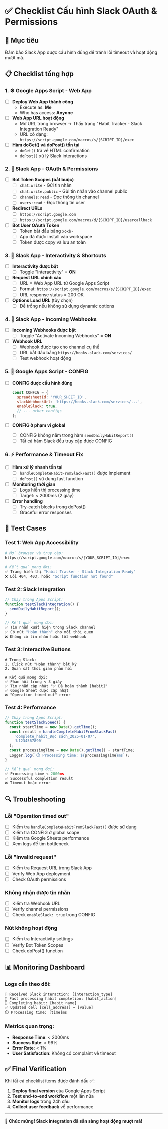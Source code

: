 # ✅ Checklist Cấu hình Slack OAuth & Permissions

## 🎯 Mục tiêu
Đảm bảo Slack App được cấu hình đúng để tránh lỗi timeout và hoạt động mượt mà.

## 📋 Checklist tổng hợp

### 1. ⚙️ **Google Apps Script - Web App**
- [ ] **Deploy Web App thành công**
  - Execute as: **Me**
  - Who has access: **Anyone**
- [ ] **Web App URL hoạt động**
  - Mở URL trong browser → Thấy trang "Habit Tracker - Slack Integration Ready"
  - URL có dạng: `https://script.google.com/macros/s/[SCRIPT_ID]/exec`
- [ ] **Hàm doGet() và doPost() tồn tại**
  - `doGet()` trả về HTML confirmation
  - `doPost()` xử lý Slack interactions

### 2. 🔐 **Slack App - OAuth & Permissions**
- [ ] **Bot Token Scopes (bắt buộc)**
  - [ ] `chat:write` - Gửi tin nhắn
  - [ ] `chat:write.public` - Gửi tin nhắn vào channel public  
  - [ ] `channels:read` - Đọc thông tin channel
  - [ ] `users:read` - Đọc thông tin user

- [ ] **Redirect URLs**
  - [ ] `https://script.google.com`
  - [ ] `https://script.google.com/macros/d/[SCRIPT_ID]/usercallback`

- [ ] **Bot User OAuth Token**
  - [ ] Token bắt đầu bằng `xoxb-`
  - [ ] App đã được install vào workspace
  - [ ] Token được copy và lưu an toàn

### 3. 🔗 **Slack App - Interactivity & Shortcuts**
- [ ] **Interactivity được bật**
  - [ ] Toggle "Interactivity" = **ON**

- [ ] **Request URL chính xác**
  - [ ] URL = Web App URL từ Google Apps Script
  - [ ] Format: `https://script.google.com/macros/s/[SCRIPT_ID]/exec`
  - [ ] URL response status = 200 OK

- [ ] **Options Load URL** (tùy chọn)
  - [ ] Để trống nếu không sử dụng dynamic options

### 4. 📨 **Slack App - Incoming Webhooks**
- [ ] **Incoming Webhooks được bật**
  - [ ] Toggle "Activate Incoming Webhooks" = **ON**

- [ ] **Webhook URL**
  - [ ] Webhook được tạo cho channel cụ thể
  - [ ] URL bắt đầu bằng `https://hooks.slack.com/services/`
  - [ ] Test webhook hoạt động

### 5. 🚀 **Google Apps Script - CONFIG**
- [ ] **CONFIG được cấu hình đúng**
  ```javascript
  const CONFIG = {
    spreadsheetId: 'YOUR_SHEET_ID',
    slackWebhookUrl: 'https://hooks.slack.com/services/...',
    enableSlack: true,
    // ... other configs
  };
  ```

- [ ] **CONFIG ở phạm vi global**
  - [ ] CONFIG không nằm trong hàm `sendDailyHabitReport()`
  - [ ] Tất cả hàm Slack đều truy cập được CONFIG

### 6. ⚡ **Performance & Timeout Fix**
- [ ] **Hàm xử lý nhanh tồn tại**
  - [ ] `handleCompleteHabitFromSlackFast()` được implement
  - [ ] `doPost()` sử dụng fast function

- [ ] **Monitoring thời gian**
  - [ ] Logs hiển thị processing time
  - [ ] Target: < 2000ms (2 giây)

- [ ] **Error handling**
  - [ ] Try-catch blocks trong doPost()
  - [ ] Graceful error responses

## 🧪 **Test Cases**

### Test 1: Web App Accessibility
```bash
# Mở browser và truy cập:
https://script.google.com/macros/s/[YOUR_SCRIPT_ID]/exec

# Kết quả mong đợi:
✅ Trang hiển thị "Habit Tracker - Slack Integration Ready"
❌ Lỗi 404, 403, hoặc "Script function not found"
```

### Test 2: Slack Integration
```javascript
// Chạy trong Apps Script:
function testSlackIntegration() {
  sendDailyHabitReport();
}

// Kết quả mong đợi:
✅ Tin nhắn xuất hiện trong Slack channel
✅ Có nút "Hoàn thành" cho mỗi thói quen
❌ Không có tin nhắn hoặc lỗi webhook
```

### Test 3: Interactive Buttons
```
# Trong Slack:
1. Click nút "Hoàn thành" bất kỳ
2. Quan sát thời gian phản hồi

# Kết quả mong đợi:
✅ Phản hồi trong < 3 giây
✅ Tin nhắn cập nhật "✅ Đã hoàn thành [habit]"
✅ Google Sheet được cập nhật
❌ "Operation timed out" error
```

### Test 4: Performance
```javascript
// Chạy trong Apps Script:
function testSlackSpeed() {
  const startTime = new Date().getTime();
  const result = handleCompleteHabitFromSlackFast(
    'complete_habit_Đọc sách_2025-01-07', 
    'U1234567890'
  );
  const processingTime = new Date().getTime() - startTime;
  Logger.log(`⏱️ Processing time: ${processingTime}ms`);
}

// Kết quả mong đợi:
✅ Processing time < 2000ms
✅ Successful completion result
❌ Timeout hoặc error
```

## 🔍 **Troubleshooting**

### Lỗi "Operation timed out"
- [ ] Kiểm tra `handleCompleteHabitFromSlackFast()` được sử dụng
- [ ] Kiểm tra CONFIG ở global scope
- [ ] Kiểm tra Google Sheets performance
- [ ] Xem logs để tìm bottleneck

### Lỗi "Invalid request"
- [ ] Kiểm tra Request URL trong Slack App
- [ ] Verify Web App deployment
- [ ] Check OAuth permissions

### Không nhận được tin nhắn
- [ ] Kiểm tra Webhook URL
- [ ] Verify channel permissions
- [ ] Check `enableSlack: true` trong CONFIG

### Nút không hoạt động
- [ ] Kiểm tra Interactivity settings
- [ ] Verify Bot Token Scopes
- [ ] Check doPost() function

## 📊 **Monitoring Dashboard**

### Logs cần theo dõi:
```
📨 Received Slack interaction: [interaction_type]
🚀 Fast processing habit completion: [habit_action]
🎯 Completing habit: [habit_name]
✅ Updated cell [cell_address] = [value]
⏱️ Processing time: [time]ms
```

### Metrics quan trọng:
- **Response Time**: < 2000ms
- **Success Rate**: > 99%
- **Error Rate**: < 1%
- **User Satisfaction**: Không có complaint về timeout

## ✅ **Final Verification**

Khi tất cả checklist items được đánh dấu ✅:

1. **Deploy final version** của Google Apps Script
2. **Test end-to-end workflow** một lần nữa
3. **Monitor logs** trong 24h đầu
4. **Collect user feedback** về performance

---

**🎉 Chúc mừng! Slack integration đã sẵn sàng hoạt động mượt mà!**